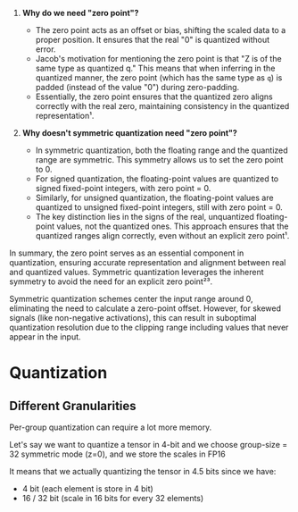
1. **Why do we need "zero point"?**
   - The zero point acts as an offset or bias, shifting the scaled data to a proper position. It ensures that the real "0" is quantized without error.
   - Jacob's motivation for mentioning the zero point is that "Z is of the same type as quantized q." This means that when inferring in the quantized manner, the zero point (which has the same type as `q`) is padded (instead of the value "0") during zero-padding.
   - Essentially, the zero point ensures that the quantized zero aligns correctly with the real zero, maintaining consistency in the quantized representation¹.

2. **Why doesn't symmetric quantization need "zero point"?**
   - In symmetric quantization, both the floating range and the quantized range are symmetric. This symmetry allows us to set the zero point to 0.
   - For signed quantization, the floating-point values are quantized to signed fixed-point integers, with zero point = 0.
   - Similarly, for unsigned quantization, the floating-point values are quantized to unsigned fixed-point integers, still with zero point = 0.
   - The key distinction lies in the signs of the real, unquantized floating-point values, not the quantized ones. This approach ensures that the quantized ranges align correctly, even without an explicit zero point¹.

In summary, the zero point serves as an essential component in quantization, ensuring accurate representation and alignment between real and quantized values. Symmetric quantization leverages the inherent symmetry to avoid the need for an explicit zero point²³. 

Symmetric quantization schemes center the input range around 0, eliminating the need to calculate a zero-point offset. However, for skewed signals (like non-negative activations), this can result in suboptimal quantization resolution due to the clipping range including values that never appear in the input.

# Quantization 
## Different Granularities

Per-group quantization can require a lot more memory.

Let's say we want to quantize a tensor in 4-bit and we choose group-size = 32 symmetric mode (z=0), and we store the scales in FP16

It means that we actually quantizing the tensor in 4.5 bits since we have:
- 4 bit (each element is store in 4 bit)
- 16 / 32 bit (scale in 16 bits for every 32 elements)
